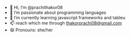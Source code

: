 - 👋 Hi, I’m @prachithakor08
- 👀 I’m passionate about programming languages 
- 🌱 I’m currently learning javascript frameworks and tableu
- 📫 reach which me through thakorprachi08@gmail.com
- 😄 Pronouns: she/her
  

<!---
prachithakor08/prachithakor08 is a ✨ special ✨ repository because its `README.md` (this file) appears on your GitHub profile.
You can click the Preview link to take a look at your changes.
--->
